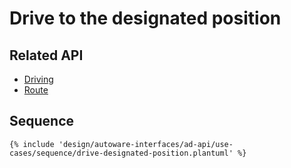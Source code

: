 # Drive to the designated position

## Related API

- [Driving](../list/api/driving/index.md)
- [Route](../list/api/route/index.md)

## Sequence

```plantuml
{% include 'design/autoware-interfaces/ad-api/use-cases/sequence/drive-designated-position.plantuml' %}
```
